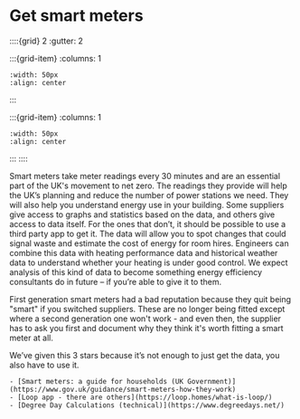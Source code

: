 # Get smart meters

::::{grid} 2
:gutter: 2

:::{grid-item}
:columns: 1
```{image} ../images/cost-1.jpg
:width: 50px
:align: center
```
:::

:::{grid-item}
:columns: 1 
```{image} ../images/3-star.jpg
:width: 50px
:align: center
```
:::
::::

Smart meters take meter readings every 30 minutes and are an essential part of the UK's movement to net zero.  The readings they provide will help the UK’s planning and reduce the number of power stations we need.  They will also help you understand energy use in your building. Some suppliers give access to graphs and statistics based on the data, and others give access to data itself. For the ones that don’t, it should be possible to use a third party app to get it.  The data will allow you to spot changes that could signal waste and estimate the cost of energy for room hires. Engineers can combine this data with heating performance data and historical weather data to understand whether your heating is under good control.  We expect analysis of this kind of data to become something energy efficiency consultants do in future – if you’re able to give it to them.  

First generation smart meters had a bad reputation because they quit being "smart" if you switched suppliers. These are no longer being fitted except where a second generation one won't work - and even then, the supplier has to ask you first and document why they think it's worth fitting a smart meter at all.

We’ve given this 3 stars because it’s not enough to just get the data, you also have to use it.


```{admonition} More information
- [Smart meters: a guide for households (UK Government)](https://www.gov.uk/guidance/smart-meters-how-they-work)
- [Loop app - there are others](https://loop.homes/what-is-loop/)
- [Degree Day Calculations (technical)](https://www.degreedays.net/)
```